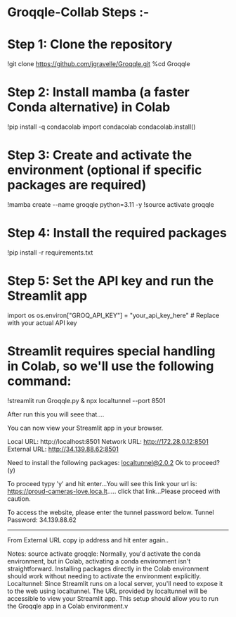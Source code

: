 # Groqqle-Collab Steps :-

# Step 1: Clone the repository
!git clone https://github.com/jgravelle/Groqqle.git
%cd Groqqle

# Step 2: Install mamba (a faster Conda alternative) in Colab
!pip install -q condacolab
import condacolab
condacolab.install()

# Step 3: Create and activate the environment (optional if specific packages are required)
!mamba create --name groqqle python=3.11 -y
!source activate groqqle

# Step 4: Install the required packages
!pip install -r requirements.txt

# Step 5: Set the API key and run the Streamlit app
import os
os.environ["GROQ_API_KEY"] = "your_api_key_here"  # Replace with your actual API key

# Streamlit requires special handling in Colab, so we'll use the following command:
!streamlit run Groqqle.py & npx localtunnel --port 8501


After run this you will seee that....

 You can now view your Streamlit app in your browser.

  Local URL: http://localhost:8501
  Network URL: http://172.28.0.12:8501
  External URL: http://34.139.88.62:8501

Need to install the following packages:
  localtunnel@2.0.2
Ok to proceed? (y)

To proceed typy 'y' and hit enter...You will see this link 
 your url is: https://proud-cameras-love.loca.lt.....
 click that link...Please proceed with caution.

To access the website, please enter the tunnel password below.
Tunnel Password: 34.139.88.62 
*******
From  External URL copy ip address and hit enter again..


Notes:
source activate groqqle: Normally, you'd activate the conda environment, but in Colab, activating a conda environment isn't straightforward. Installing packages directly in the Colab environment should work without needing to activate the environment explicitly.
Localtunnel: Since Streamlit runs on a local server, you'll need to expose it to the web using localtunnel. The URL provided by localtunnel will be accessible to view your Streamlit app.
This setup should allow you to run the Groqqle app in a Colab environment.v

